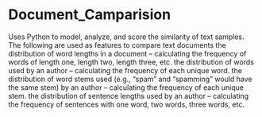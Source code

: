 # Document_Camparision
 Uses Python to model, analyze, and score the similarity of text samples. The following are used as features to compare text documents the distribution of word lengths in a document – calculating the frequency of words of length one, length two, length three, etc. the distribution of words used by an author – calculating the frequency of each unique word. the distribution of word stems used (e.g., “spam” and “spamming” would have the same stem) by an author – calculating the frequency of each unique stem. the distribution of sentence lengths used by an author – calculating the frequency of sentences with one word, two words, three words, etc.
